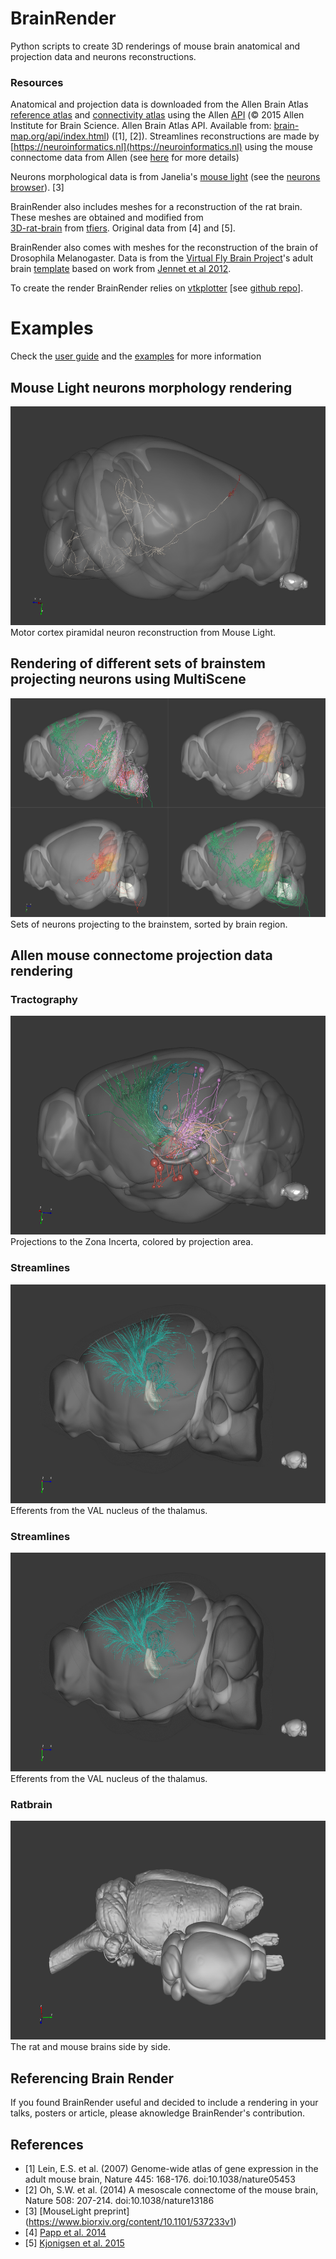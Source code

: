# BrainRender
Python scripts to create 3D renderings of mouse brain anatomical and projection data and neurons reconstructions. 

### Resources
Anatomical and projection data is downloaded from the  Allen Brain Atlas [reference atlas](http://atlas.brain-map.org)
and [connectivity atlas](http://connectivity.brain-map.org) using the Allen [API](http://help.brain-map.org/display/api/Allen%2BBrain%2BAtlas%2BAPI)
(© 2015 Allen Institute for Brain Science. Allen Brain Atlas API. Available from: [brain-map.org/api/index.html](brain-map.org/api/index.html)) 
([1], [2]).
Streamlines reconstructions are made by [https://neuroinformatics.nl](https://neuroinformatics.nl) using the mouse connectome data from Allen (see [here](https://neuroinformatics.nl/HBP/allen-connectivity-viewer/streamline-downloader.html) for more details)

Neurons morphological data is from Janelia's [mouse light](https://www.janelia.org/project-team/mouselight) 
(see the [neurons browser](http://ml-neuronbrowser.janelia.org)). [3]

BrainRender also includes meshes for a reconstruction of the rat brain. These meshes are obtained and modified from  
[3D-rat-brain](https://github.com/tfiers/3D-rat-brain) from [tfiers](https://github.com/tfiers). Original 
data from [4] and [5]. 

BrainRender also comes with meshes for the reconstruction of the brain of Drosophila Melanogaster. Data is from the [Virtual Fly Brain Project](https://github.com/VirtualFlyBrain)'s adult brain [template](https://github.com/VirtualFlyBrain/DrosAdultBRAINdomains) based on work from [Jennet et al 2012](https://www.cell.com/cell-reports/fulltext/S2211-1247(12)00292-6?_returnURL=https%3A%2F%2Flinkinghub.elsevier.com%2Fretrieve%2Fpii%2FS2211124712002926%3Fshowall%3Dtrue).

To create the render BrainRender relies on [vtkplotter](https://vtkplotter.embl.es) [see [github repo](https://github.com/marcomusy/vtkPlotter)].

# Examples
Check the [user guide](UserGuide.md) and the [examples](Examples) for more information

## Mouse Light neurons morphology rendering
<img src="Output/Screenshots/neuron.png" width="600" height="350">
Motor cortex piramidal neuron reconstruction from Mouse Light.

## Rendering of different sets of brainstem projecting neurons using MultiScene
<img src="Output/Screenshots/multiscene_1.png" width="600" height="350">
Sets of neurons projecting to the brainstem, sorted by brain region.

## Allen mouse connectome projection data rendering
### Tractography
<img src="Output/Screenshots/tractography.png" width="600" height="350">
Projections to the Zona Incerta, colored by projection area.

### Streamlines
<img src="Output/Screenshots/streamlines2.png" width="600" height="350">
Efferents from the VAL nucleus of the thalamus.

### Streamlines
<img src="Output/Screenshots/streamlines2.png" width="600" height="350">
Efferents from the VAL nucleus of the thalamus.

### Ratbrain
<img src="Output/Screenshots/ratbrain2.png" width="600" height="350">
The rat and mouse brains side by side. 


## Referencing Brain Render
If you found BrainRender useful and decided to include a rendering in your talks, posters or article, please aknowledge BrainRender's contribution.


## References
* [1] Lein, E.S. et al. (2007) Genome-wide atlas of gene expression in the adult mouse brain, Nature 445: 168-176. doi:10.1038/nature05453
* [2] Oh, S.W. et al. (2014) A mesoscale connectome of the mouse brain, Nature 508: 207-214. doi:10.1038/nature13186
* [3] [MouseLight preprint] (https://www.biorxiv.org/content/10.1101/537233v1)
* [4] [Papp et al. 2014](https://www.sciencedirect.com/science/article/pii/S1053811914002419)
* [5] [Kjonigsen et al. 2015](https://www.sciencedirect.com/science/article/pii/S105381191500004X)
